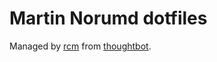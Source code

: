 # Martin Norumd dotfiles
Managed by [rcm](https://github.com/thoughtbot/rcm) from [thoughtbot](https://thoughtbot.com/).
